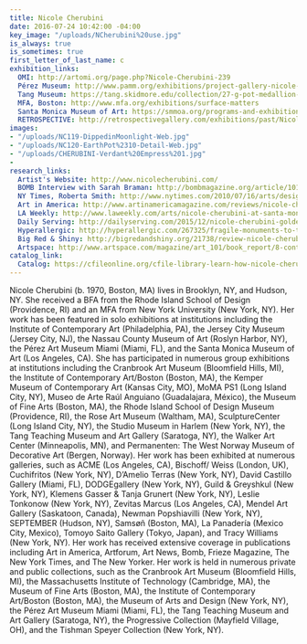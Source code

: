 ```yaml
---
title: Nicole Cherubini
date: 2016-07-24 10:42:00 -04:00
key_image: "/uploads/NCherubini%20use.jpg"
is_always: true
is_sometimes: true
first_letter_of_last_name: c
exhibition_links:
  OMI: http://artomi.org/page.php?Nicole-Cherubini-239
  Pérez Museum: http://www.pamm.org/exhibitions/project-gallery-nicole-cherubini
  Tang Museum: https://tang.skidmore.edu/collection/27-g-pot-medallion-1
  MFA, Boston: http://www.mfa.org/exhibitions/surface-matters
  Santa Monica Museum of Art: https://smmoa.org/programs-and-exhibitions/nicole-cherubini/
  RETROSPECTIVE: http://retrospectivegallery.com/exhibitions/past/Nicole-Cherubini/Exhibition-Images/
images:
- "/uploads/NC119-DippedinMoonlight-Web.jpg"
- "/uploads/NC120-EarthPot%2310-Detail-Web.jpg"
- "/uploads/CHERUBINI-Verdant%20Empress%201.jpg"
- 
research_links:
  Artist's Website: http://www.nicolecherubini.com/
  BOMB Interview with Sarah Braman: http://bombmagazine.org/article/10114/nicole-cherubini
  NY Times, Roberta Smith: http://www.nytimes.com/2010/07/16/arts/design/16galleries-001.html
  Art in America: http://www.artinamericamagazine.com/reviews/nicole-cherubini/
  LA Weekly: http://www.laweekly.com/arts/nicole-cherubini-at-santa-monica-museum-of-art-2162052
  Daily Serving: http://dailyserving.com/2015/12/nicole-cherubini-golden-specific-at-samson-projects/
  Hyperallergic: http://hyperallergic.com/267325/fragile-monuments-to-the-jars-ancient-form/
  Big Red & Shiny: http://bigredandshiny.org/21738/review-nicole-cherubini-golden-specific/
  Artspace: http://www.artspace.com/magazine/art_101/book_report/8-contemporary-ceramists-to-add-to-your-collection-55020
catalog_link:
  Catalog: https://cfileonline.org/cfile-library-learn-how-nicole-cherubini-balances-opulence-and-minimalism/
---
```


Nicole Cherubini (b. 1970, Boston, MA) lives in Brooklyn, NY, and Hudson, NY. She received a BFA from the Rhode Island School of Design (Providence, RI) and an MFA from New York University (New York, NY). Her work has been featured in solo exhibitions at institutions including the Institute of Contemporary Art (Philadelphia, PA), the Jersey City Museum (Jersey City, NJ), the Nassau County Museum of Art (Roslyn Harbor, NY), the Pérez Art Museum Miami (Miami, FL), and the Santa Monica Museum of Art (Los Angeles, CA). She has participated in numerous group exhibitions at institutions including the Cranbrook Art Museum (Bloomfield Hills, MI), the Institute of Contemporary Art/Boston (Boston, MA), the Kemper Museum of Contemporary Art (Kansas City, MO), MoMA PS1 (Long Island City, NY), Museo de Arte Raúl Anguiano (Guadalajara, México), the Museum of Fine Arts (Boston, MA), the Rhode Island School of Design Museum (Providence, RI), the Rose Art Museum (Waltham, MA), SculptureCenter (Long Island City, NY), the Studio Museum in Harlem (New York, NY), the Tang Teaching Museum and Art Gallery (Saratoga, NY), the Walker Art Center (Minneapolis, MN), and Permanenten: The West Norway Museum of Decorative Art (Bergen, Norway). Her work has been exhibited at numerous galleries, such as ACME (Los Angeles, CA), Bischoff/ Weiss (London, UK), Cuchifritos (New York, NY), D’Amelio Terras (New York, NY), David Castillo Gallery (Miami, FL), DODGEgallery (New York, NY), Guild & Greyshkul (New York, NY), Klemens Gasser & Tanja Grunert (New York, NY), Leslie Tonkonow (New York, NY), Zevitas Marcus (Los Angeles, CA), Mendel Art Gallery (Saskatoon, Canada), Newman Popshiavilli (New York, NY), SEPTEMBER (Hudson, NY), Samsøñ (Boston, MA), La Panadería (Mexico City, Mexico), Tomoyo Saito Gallery (Tokyo, Japan), and Tracy Williams (New York, NY). Her work has received extensive coverage in publications including Art in America, Artforum, Art News, Bomb, Frieze Magazine, The New York Times, and The New Yorker. Her work is held in numerous private and public collections, such as the Cranbrook Art Museum (Bloomfield Hills, MI), the Massachusetts Institute of Technology (Cambridge, MA), the Museum of Fine Arts (Boston, MA), the Institute of Contemporary Art/Boston (Boston, MA), the Museum of Arts and Design (New York, NY), the Pérez Art Museum Miami (Miami, FL), the Tang Teaching Museum and Art Gallery (Saratoga, NY), the Progressive Collection (Mayfield Village, OH), and the Tishman Speyer Collection (New York, NY).